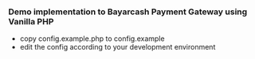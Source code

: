 
### Demo implementation to Bayarcash Payment Gateway using Vanilla PHP

- copy config.example.php to config.example 
- edit the config according to your development environment
